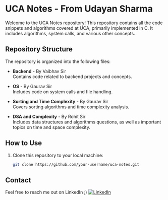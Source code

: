 # UCA Notes - From Udayan Sharma

Welcome to the UCA Notes repository! This repository contains all the code snippets and algorithms covered at UCA, primarily implemented in C. It includes algorithms, system calls, and various other concepts.

## Repository Structure

The repository is organized into the following files:

- **Backend** - By Vaibhav Sir  
  Contains code related to backend projects and concepts.

- **OS** - By Gaurav Sir  
  Includes code on system calls and file handling.

- **Sorting and Time Complexity** - By Gaurav Sir  
  Covers sorting algorithms and time complexity analysis.

- **DSA and Complexity** - By Rohit Sir  
  Includes data structures and algorithms questions, as well as important topics on time and space complexity.

## How to Use

1. Clone this repository to your local machine:
   ```bash
   git clone https://github.com/your-username/uca-notes.git

## Contact
Feel free to reach me out on LinkedIn ;)
 [![LinkedIn](https://img.shields.io/badge/LinkedIn-%230077B5.svg?logo=linkedin&logoColor=white)](https://linkedin.com/in/udayan-s-7a8600246/)
